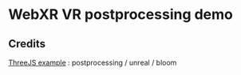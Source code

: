# WebXR VR postprocessing demo

## Credits

[ThreeJS example](https://threejs.org/examples/?q=bloom#webgl_postprocessing_unreal_bloom)
: postprocessing / unreal / bloom





